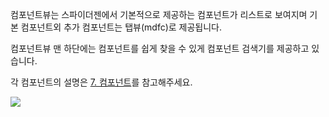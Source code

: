 컴포넌트뷰는 스파이더젠에서 기본적으로 제공하는 컴포넌트가 리스트로 보여지며 기본 컴포넌트외 추가 컴포넌트는 탭뷰(mdfc)로 제공됩니다.  

컴포넌트뷰 맨 하단에는 컴포넌트를 쉽게 찾을 수 있게 컴포넌트 검색기를 제공하고 있습니다.  

각 컴포넌트의 설명은 [7. 컴포넌트](https://wikidocs.net/24554)를 참고해주세요.  

![](https://wikidocs.net/images/page/22788/compo.png)
